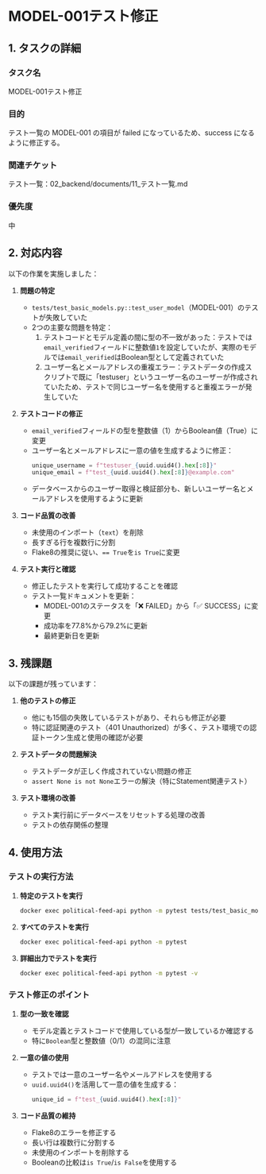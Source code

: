 # MODEL-001テスト修正

## 1. タスクの詳細

### タスク名
MODEL-001テスト修正

### 目的
テスト一覧の MODEL-001 の項目が failed になっているため、success になるように修正する。

### 関連チケット
テスト一覧：02_backend/documents/11_テスト一覧.md

### 優先度
中

## 2. 対応内容

以下の作業を実施しました：

1. **問題の特定**
   - `tests/test_basic_models.py::test_user_model`（MODEL-001）のテストが失敗していた
   - 2つの主要な問題を特定：
     1. テストコードとモデル定義の間に型の不一致があった：テストでは`email_verified`フィールドに整数値`1`を設定していたが、実際のモデルでは`email_verified`はBoolean型として定義されていた
     2. ユーザー名とメールアドレスの重複エラー：テストデータの作成スクリプトで既に「testuser」というユーザー名のユーザーが作成されていたため、テストで同じユーザー名を使用すると重複エラーが発生していた

2. **テストコードの修正**
   - `email_verified`フィールドの型を整数値（1）からBoolean値（True）に変更
   - ユーザー名とメールアドレスに一意の値を生成するように修正：
     ```python
     unique_username = f"testuser_{uuid.uuid4().hex[:8]}"
     unique_email = f"test_{uuid.uuid4().hex[:8]}@example.com"
     ```
   - データベースからのユーザー取得と検証部分も、新しいユーザー名とメールアドレスを使用するように更新

3. **コード品質の改善**
   - 未使用のインポート（`text`）を削除
   - 長すぎる行を複数行に分割
   - Flake8の推奨に従い、`== True`を`is True`に変更

4. **テスト実行と確認**
   - 修正したテストを実行して成功することを確認
   - テスト一覧ドキュメントを更新：
     - MODEL-001のステータスを「❌ FAILED」から「✅ SUCCESS」に変更
     - 成功率を77.8%から79.2%に更新
     - 最終更新日を更新

## 3. 残課題

以下の課題が残っています：

1. **他のテストの修正**
   - 他にも15個の失敗しているテストがあり、それらも修正が必要
   - 特に認証関連のテスト（401 Unauthorized）が多く、テスト環境での認証トークン生成と使用の確認が必要

2. **テストデータの問題解決**
   - テストデータが正しく作成されていない問題の修正
   - `assert None is not None`エラーの解決（特にStatement関連テスト）

3. **テスト環境の改善**
   - テスト実行前にデータベースをリセットする処理の改善
   - テストの依存関係の整理

## 4. 使用方法

### テストの実行方法

1. **特定のテストを実行**

   ```bash
   docker exec political-feed-api python -m pytest tests/test_basic_models.py::test_user_model -v
   ```

2. **すべてのテストを実行**

   ```bash
   docker exec political-feed-api python -m pytest
   ```

3. **詳細出力でテストを実行**

   ```bash
   docker exec political-feed-api python -m pytest -v
   ```

### テスト修正のポイント

1. **型の一致を確認**
   - モデル定義とテストコードで使用している型が一致しているか確認する
   - 特に`Boolean`型と整数値（0/1）の混同に注意

2. **一意の値の使用**
   - テストでは一意のユーザー名やメールアドレスを使用する
   - `uuid.uuid4()`を活用して一意の値を生成する：
     ```python
     unique_id = f"test_{uuid.uuid4().hex[:8]}"
     ```

3. **コード品質の維持**
   - Flake8のエラーを修正する
   - 長い行は複数行に分割する
   - 未使用のインポートを削除する
   - Booleanの比較は`is True`/`is False`を使用する